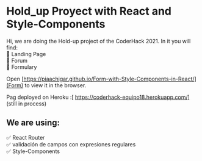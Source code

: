 # Hold_up Proyect with React and Style-Components 

Hi, we are doing the Hold-up project of the CoderHack 2021.
In it you will find:
<br/>
📌 Landing Page
<br/>
📌 Forum
<br/>
📌 Formulary
<br/>

Open [https://piaachigar.github.io/Form-with-Style-Components-in-React/](Form) to view it in the browser.

Pag deployed on Heroku :[ https://coderhack-equipo18.herokuapp.com/] (still in process)

## We are using:

✅ React Router
<br/>
✅ validación de campos con expresiones regulares
<br/>
✅ Style-Components
